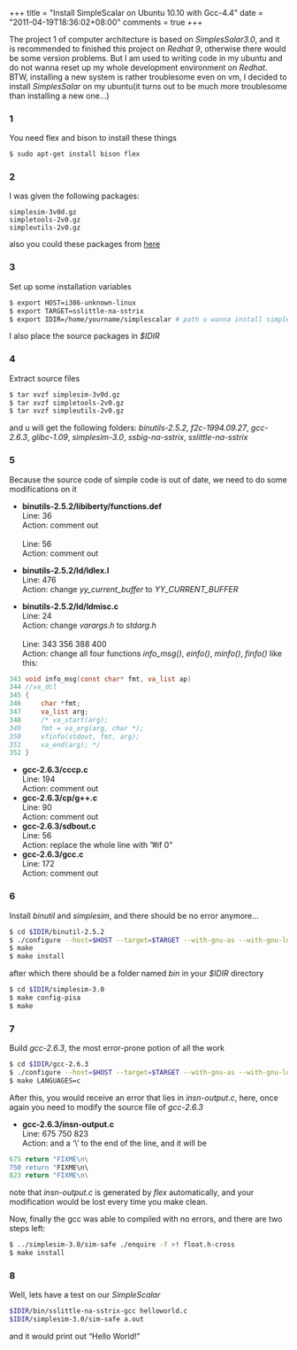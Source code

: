+++
title = "Install SimpleScalar on Ubuntu 10.10 with Gcc-4.4"
date = "2011-04-19T18:36:02+08:00"
comments = true
+++

The project 1 of computer architecture is based on *SimplesSalar3.0*, and it is recommended to finished this project on *Redhat 9*, otherwise there would be some version problems. But I am used to writing code in my ubuntu and do not wanna reset up my whole development environment on *Redhat*. BTW, installing a new system is rather troublesome even on vm, I decided to install *SimplesSalar* on my ubuntu(it turns out to be much more troublesome than installing a new one…)


### 1
You need flex and bison to install these things

``` bash
$ sudo apt-get install bison flex
```

### 2
I was given the following packages:

	simplesim-3v0d.gz
	simpletools-2v0.gz
	simpleutils-2v0.gz

also you could these packages from [here](http://www.simplescalar.com/tools.html)

### 3
Set up some installation variables

``` bash
$ export HOST=i386-unknown-linux
$ export TARGET=sslittle-na-sstrix
$ export IDIR=/home/yourname/simplescalar # path u wanna install simplescalar in
```

I also place the source packages in *$IDIR*

### 4
Extract source files

``` bash
$ tar xvzf simplesim-3v0d.gz
$ tar xvzf simpletools-2v0.gz
$ tar xvzf simpleutils-2v0.gz
```

and u will get the following folders:
*binutils-2.5.2*, *f2c-1994.09.27*, *gcc-2.6.3*, *glibc-1.09*, *simplesim-3.0*, *ssbig-na-sstrix*, *sslittle-na-sstrix*

### 5
Because the source code of simple code is out of date, we need to do some modifications on it

-   **binutils-2.5.2/libiberty/functions.def**</br>
	Line: 36 </br>
	Action: comment out</br></br>
	Line: 56</br>
	Action: comment out

-	**binutils-2.5.2/ld/ldlex.l**</br>
	Line: 476</br>
	Action: change *yy_current_buffer* to *YY_CURRENT_BUFFER*</br>

-	**binutils-2.5.2/ld/ldmisc.c**</br>
	Line: 24</br>
	Action: change *varargs.h* to *stdarg.h*</br></br>
	Line: 343 356 388 400</br>
	Action: change all four functions *info_msg()*, *einfo()*, *minfo()*, *finfo()* like this:</br>
``` c
343 void info_msg(const char* fmt, va_list ap)
344 //va_dcl
345 {
346     char *fmt;
347     va_list arg;
348     /* va_start(arg);
349     fmt = va_arg(arg, char *);
350     vfinfo(stdout, fmt, arg);
351     va_end(arg); */
352 }
```

-	**gcc-2.6.3/cccp.c**</br>
	Line: 194</br>
	Action: comment out</br>
-	**gcc-2.6.3/cp/g++.c**</br>
	Line: 90</br>
	Action: comment out</br>
-	**gcc-2.6.3/sdbout.c**</br>
	Line: 56</br>
	Action: replace the whole line with ”#if 0”</br>
-	**gcc-2.6.3/gcc.c**</br>
	Line: 172</br>
	Action: comment out</br>

### 6
Install *binutil* and *simplesim*, and there should be no error anymore…

``` bash
$ cd $IDIR/binutil-2.5.2
$ ./configure --host=$HOST --target=$TARGET --with-gnu-as --with-gnu-ld --prefix=$IDIR
$ make
$ make install
```

after which there should be a folder named *bin* in your *$IDIR* directory

``` bash
$ cd $IDIR/simplesim-3.0
$ make config-pisa
$ make
```

### 7
Build *gcc-2.6.3*, the most error-prone potion of all the work

``` bash
$ cd $IDIR/gcc-2.6.3
$ ./configure --host=$HOST --target=$TARGET --with-gnu-as --with-gnu-ld --prefix=$IDIR
$ make LANGUAGES=c
```

After this, you would receive an error that lies in *insn-output.c*, here, once again you need to modify the source file of *gcc-2.6.3*

-	**gcc-2.6.3/insn-output.c**</br>
	Line: 675 750 823</br>
	Action: and a ‘\’ to the end of the line, and it will be</br>

``` c
675 return "FIXME\n\
750 return "FIXME\n\
823 return "FIXME\n\
``` 

note that *insn-output.c* is generated by *flex* automatically, and your modification would be lost every time you make clean.

Now, finally the gcc was able to compiled with no errors, and there are two steps left:

``` bash
$ ../simplesim-3.0/sim-safe ./enquire -f >! float.h-cross
$ make install
```

### 8
Well, lets have a test on our *SimpleScalar*

``` bash
$IDIR/bin/sslittle-na-sstrix-gcc helloworld.c
$IDIR/simplesim-3.0/sim-safe a.out
```

and it would print out “Hello World!”

